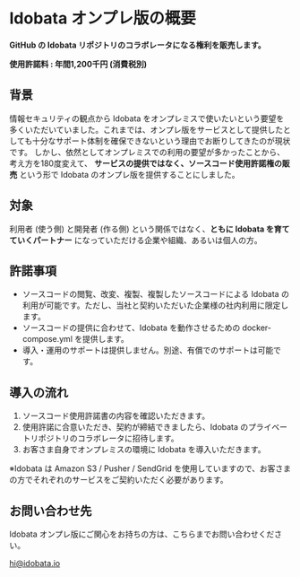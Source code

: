# Idobata オンプレ版の概要

**GitHub の Idobata リポジトリのコラボレータになる権利を販売します。**

**使用許諾料 : 年間1,200千円 (消費税別)**

## 背景
情報セキュリティの観点から Idobata をオンプレミスで使いたいという要望を多くいただいていました。これまでは、オンプレ版をサービスとして提供したとしても十分なサポート体制を確保できないという理由でお断りしてきたのが現状です。
しかし、依然としてオンプレミスでの利用の要望が多かったことから、考え方を180度変えて、 **サービスの提供ではなく、ソースコード使用許諾権の販売** という形で Idobata のオンプレ版を提供することにしました。

## 対象
利用者 (使う側) と開発者 (作る側) という関係ではなく、**ともに Idobata を育てていくパートナー** になっていただける企業や組織、あるいは個人の方。


## 許諾事項
* ソースコードの閲覧、改変、複製、複製したソースコードによる Idobata の利用が可能です。ただし、当社と契約いただいた企業様の社内利用に限定します。
* ソースコードの提供に合わせて、Idobata を動作させるための docker-compose.yml を提供します。
* 導入・運用のサポートは提供しません。別途、有償でのサポートは可能です。

## 導入の流れ
1. ソースコード使用許諾書の内容を確認いただきます。
2. 使用許諾に合意いただき、契約が締結できましたら、Idobata のプライベートリポジトリのコラボレータに招待します。
3. お客さま自身でオンプレミスの環境に Idobata を導入いただきます。

※Idobata は Amazon S3 / Pusher / SendGrid を使用していますので、お客さまの方でそれぞれのサービスをご契約いただく必要があります。

## お問い合わせ先

Idobata オンプレ版にご関心をお持ちの方は、こちらまでお問い合わせください。

hi@idobata.io

